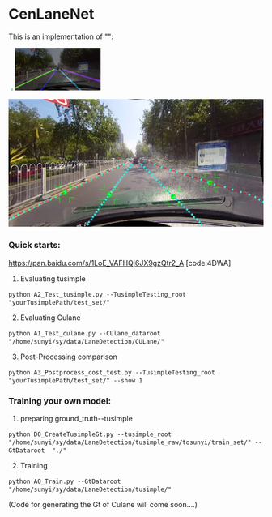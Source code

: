 # CenLaneNet

This is an implementation of  "":

​                                                                                         <img src="ReadMe.assets/151_ins.jpg" style="zoom:33%;" />    <img src="ReadMe.assets/151_res.jpg" style="zoom:33%;" /> 

![](ReadMe.assets/151.jpg)

### Quick starts:
https://pan.baidu.com/s/1LoE_VAFHQj6JX9gzQtr2_A [code:4DWA]
1) Evaluating tusimple

```
python A2_Test_tusimple.py --TusimpleTesting_root "yourTusimplePath/test_set/"
```

2) Evaluating Culane

```
python A1_Test_culane.py --CUlane_dataroot "/home/sunyi/sy/data/LaneDetection/CULane/"
```

3) Post-Processing comparison

```
python A3_Postprocess_cost_test.py --TusimpleTesting_root  "yourTusimplePath/test_set/" --show 1
```



### Training your own model:

1) preparing ground_truth--tusimple

```
python D0_CreateTusimpleGt.py --tusimple_root "/home/sunyi/sy/data/LaneDetection/tusimple_raw/tosunyi/train_set/" --GtDataroot  "./"
```

2) Training

```
python A0_Train.py --GtDataroot "/home/sunyi/sy/data/LaneDetection/tusimple/"
```

(Code for generating the Gt of Culane will come soon....)
